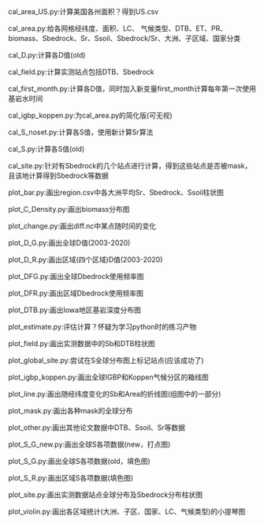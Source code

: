 cal_area_US.py:计算美国各州面积？得到US.csv

cal_area.py:给各网格经纬度、面积、LC、
气候类型、DTB、ET、PR、biomass、Sbedrock、Sr、Ssoil、Sbedrock/Sr、大洲、子区域、国家分类

cal_D.py:计算各D值(old)

cal_field.py:计算实测站点包括DTB、Sbedrock

cal_first_month.py:计算各D值，同时加入新变量first_month计算每年第一次使用基岩水时间

cal_igbp_koppen.py:为cal_area.py的简化版(可无视)

cal_S_noset.py:计算各S值，使用新计算Sr算法

cal_S.py:计算各S值(old)

cal_site.py:针对有Sbedrock的几个站点进行计算，得到这些站点是否被mask，且该地计算得到Sbedrock等数据


plot_bar.py:画出region.csv中各大洲平均Sr、Sbedrock、Ssoil柱状图

plot_C_Density.py:画出biomass分布图

plot_change.py:画出diff.nc中某点随时间的变化

plot_D_G.py:画出全球D值(2003-2020)

plot_D_R.py:画出区域(四个区域)D值(2003-2020)

plot_DFG.py:画出全球Dbedrock使用频率图

plot_DFR.py:画出区域Dbedrock使用频率图

plot_DTB.py:画出Iowa地区基岩深度分布图

plot_estimate.py:评估计算？怀疑为学习python时的练习产物

plot_field.py:画出实测数据中的Sb和DTB柱状图

plot_global_site.py:尝试在S全球分布图上标记站点(应该成功了)

plot_igbp_koppen.py:画出全球IGBP和Koppen气候分区的箱线图

plot_line.py:画出随经纬度变化的Sb和Area的折线图(组图中的一部分)

plot_mask.py:画出各种mask的全球分布

plot_other.py:画出其他论文数据中DTB、Ssoil、Sr等数据

plot_S_G_new.py:画出全球S各项数据(new，打点图)

plot_S_G.py:画出全球S各项数据(old，填色图)

plot_S_R.py:画出区域S各项数据(填色图)

plot_site.py:画出实测数据站点全球分布及Sbedrock分布柱状图

plot_violin.py:画出各区域统计(大洲、子区、国家、LC、气候类型)的小提琴图
